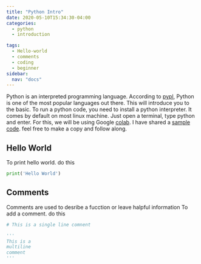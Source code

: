 ```yaml
---
title: "Python Intro"
date: 2020-05-10T15:34:30-04:00
categories:
  - python
  - introduction

tags:
  - Hello-world
  - comments
  - coding
  - beginner
sidebar:
  nav: "docs"
---
```


Python is an interpreted programming language. According to [pypl][pypl], Python is one of the most popular languages out there. This will introduce you to the basic. To run a python code, you need to install a python interpreter. It comes by default on most linux machine. Just open a terminal, type python and enter. For this, we will be using Google [colab][colab]. I have shared a [sample code][sample-code]. feel free to make a copy and follow along.

## Hello World
To print hello world. do this
```python
print('Hello World')
```

## Comments
Comments are used to desribe a fucction or leave halpful information
To add a comment. do this

```python
# This is a single line comnent

'''
This is a 
multiline
comment
'''
```

[pypl]: http://pypl.github.io/PYPL.html
[colab]:   http://colab.research.google.com/
[sample-code]: #

